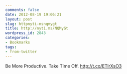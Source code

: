 ```yaml
---
comments: false
date: 2012-08-19 19:06:21
layout: post
slug: httpnyti-msnqmygt
title: http://nyti.ms/NQMyGt
wordpress_id: 2843
categories:
- Bookmarks
tags:
- from-twitter
---
```


Be More Productive. Take Time Off. http://t.co/ETlrXsO3
